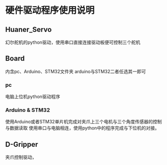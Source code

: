 # 硬件驱动程序使用说明
## Huaner_Servo
幻尔舵机的python驱动，使用串口直接连接驱动板便可控制三个舵机

## Board
内含pc、Arduino、STM32文件夹
arduino与STM32二者任选其一即可
### pc
电脑上位机python驱动程序
### Arduino & STM32
使用Arduino或者STM32单片机完成对夹爪上三个电机与三个角度传感器的控制与数据读取
使用串口与电脑相连，使用python中的程序完成与下位机的对接。



## D-Gripper
夹爪控制驱动，